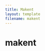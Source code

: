 ```yaml
---
title: Makent
layout: template
filename: makent
--- 
```

<title>Makent</title>
<h1><b>makent</b></h1>